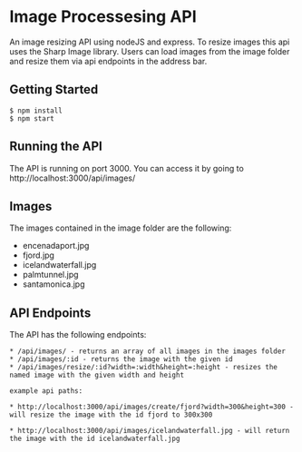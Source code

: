 # Image Processesing API

An image resizing API using nodeJS and express. To resize images this api uses the Sharp Image library. Users can load images from the image folder and resize them via api endpoints in the address bar. 

## Getting Started

    $ npm install
    $ npm start

## Running the API

The API is running on port 3000. You can access it by going to http://localhost:3000/api/images/

## Images

The images contained in the image folder are the following:

-   encenadaport.jpg
-   fjord.jpg
-   icelandwaterfall.jpg
-   palmtunnel.jpg
-   santamonica.jpg

## API Endpoints

The API has the following endpoints:

    * /api/images/ - returns an array of all images in the images folder
    * /api/images/:id - returns the image with the given id
    * /api/images/resize/:id?width=:width&height=:height - resizes the named image with the given width and height

    example api paths:

    * http://localhost:3000/api/images/create/fjord?width=300&height=300 - will resize the image with the id fjord to 300x300

    * http://localhost:3000/api/images/icelandwaterfall.jpg - will return the image with the id icelandwaterfall.jpg
